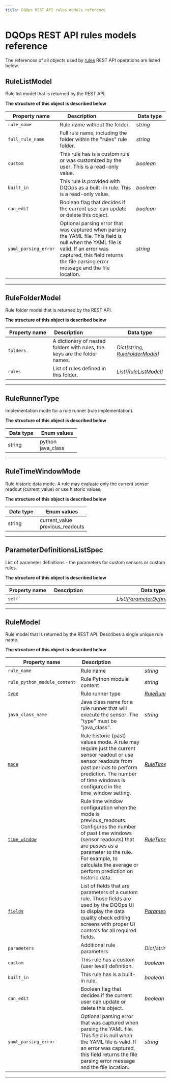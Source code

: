 ```yaml
---
title: DQOps REST API rules models reference
---
```

# DQOps REST API rules models reference
The references of all objects used by [rules](../operations/rules.md) REST API operations are listed below.


## RuleListModel
Rule list model that is returned by the REST API.


**The structure of this object is described below**


|&nbsp;Property&nbsp;name&nbsp;|&nbsp;Description&nbsp;&nbsp;&nbsp;&nbsp;&nbsp;&nbsp;&nbsp;&nbsp;&nbsp;&nbsp;&nbsp;&nbsp;&nbsp;&nbsp;&nbsp;&nbsp;&nbsp;&nbsp;&nbsp;&nbsp;&nbsp;|&nbsp;Data&nbsp;type&nbsp;|
|---------------|---------------------------------|-----------|
|<span class="no-wrap-code">`rule_name`</span>|Rule name without the folder.|*string*|
|<span class="no-wrap-code">`full_rule_name`</span>|Full rule name, including the folder within the "rules" rule folder.|*string*|
|<span class="no-wrap-code">`custom`</span>|This rule has is a custom rule or was customized by the user. This is a read-only value.|*boolean*|
|<span class="no-wrap-code">`built_in`</span>|This rule is provided with DQOps as a built-in rule. This is a read-only value.|*boolean*|
|<span class="no-wrap-code">`can_edit`</span>|Boolean flag that decides if the current user can update or delete this object.|*boolean*|
|<span class="no-wrap-code">`yaml_parsing_error`</span>|Optional parsing error that was captured when parsing the YAML file. This field is null when the YAML file is valid. If an error was captured, this field returns the file parsing error message and the file location.|*string*|


___

## RuleFolderModel
Rule folder model that is returned by the REST API.


**The structure of this object is described below**


|&nbsp;Property&nbsp;name&nbsp;|&nbsp;Description&nbsp;&nbsp;&nbsp;&nbsp;&nbsp;&nbsp;&nbsp;&nbsp;&nbsp;&nbsp;&nbsp;&nbsp;&nbsp;&nbsp;&nbsp;&nbsp;&nbsp;&nbsp;&nbsp;&nbsp;&nbsp;|&nbsp;Data&nbsp;type&nbsp;|
|---------------|---------------------------------|-----------|
|<span class="no-wrap-code">`folders`</span>|A dictionary of nested folders with rules, the keys are the folder names.|*Dict[string, [RuleFolderModel](./rules.md#rulefoldermodel)]*|
|<span class="no-wrap-code">`rules`</span>|List of rules defined in this folder.|*List[[RuleListModel](./rules.md#rulelistmodel)]*|


___

## RuleRunnerType
Implementation mode for a rule runner (rule implementation).


**The structure of this object is described below**


|&nbsp;Data&nbsp;type&nbsp;|&nbsp;Enum&nbsp;values&nbsp;|
|-----------|-------------|
|string|python<br/>java_class<br/>|

___

## RuleTimeWindowMode
Rule historic data mode. A rule may evaluate only the current sensor readout (current_value) or use historic values.


**The structure of this object is described below**


|&nbsp;Data&nbsp;type&nbsp;|&nbsp;Enum&nbsp;values&nbsp;|
|-----------|-------------|
|string|current_value<br/>previous_readouts<br/>|

___

## ParameterDefinitionsListSpec
List of parameter definitions - the parameters for custom sensors or custom rules.


**The structure of this object is described below**


|&nbsp;Property&nbsp;name&nbsp;|&nbsp;Description&nbsp;&nbsp;&nbsp;&nbsp;&nbsp;&nbsp;&nbsp;&nbsp;&nbsp;&nbsp;&nbsp;&nbsp;&nbsp;&nbsp;&nbsp;&nbsp;&nbsp;&nbsp;&nbsp;&nbsp;&nbsp;|&nbsp;Data&nbsp;type&nbsp;|
|---------------|---------------------------------|-----------|
|<span class="no-wrap-code">`self`</span>||*List[[ParameterDefinitionSpec](../../reference/yaml/SensorDefinitionYaml.md#parameterdefinitionspec)]*|


___

## RuleModel
Rule model that is returned by the REST API. Describes a single unique rule name.


**The structure of this object is described below**


|&nbsp;Property&nbsp;name&nbsp;|&nbsp;Description&nbsp;&nbsp;&nbsp;&nbsp;&nbsp;&nbsp;&nbsp;&nbsp;&nbsp;&nbsp;&nbsp;&nbsp;&nbsp;&nbsp;&nbsp;&nbsp;&nbsp;&nbsp;&nbsp;&nbsp;&nbsp;|&nbsp;Data&nbsp;type&nbsp;|
|---------------|---------------------------------|-----------|
|<span class="no-wrap-code">`rule_name`</span>|Rule name|*string*|
|<span class="no-wrap-code">`rule_python_module_content`</span>|Rule Python module content|*string*|
|<span class="no-wrap-code">[`type`](#rulerunnertype)</span>|Rule runner type|*[RuleRunnerType](#rulerunnertype)*|
|<span class="no-wrap-code">`java_class_name`</span>|Java class name for a rule runner that will execute the sensor. The "type" must be "java_class".|*string*|
|<span class="no-wrap-code">[`mode`](#ruletimewindowmode)</span>|Rule historic (past) values mode. A rule may require just the current sensor readout or use sensor readouts from past periods to perform prediction. The number of time windows is configured in the time_window setting.|*[RuleTimeWindowMode](#ruletimewindowmode)*|
|<span class="no-wrap-code">[`time_window`](../../reference/yaml/RuleDefinitionYaml.md#ruletimewindowsettingsspec)</span>|Rule time window configuration when the mode is previous_readouts. Configures the number of past time windows (sensor readouts) that are passes as a parameter to the rule. For example, to calculate the average or perform prediction on historic data.|*[RuleTimeWindowSettingsSpec](../../reference/yaml/RuleDefinitionYaml.md#ruletimewindowsettingsspec)*|
|<span class="no-wrap-code">[`fields`](#parameterdefinitionslistspec)</span>|List of fields that are parameters of a custom rule. Those fields are used by the DQOps UI to display the data quality check editing screens with proper UI controls for all required fields.|*[ParameterDefinitionsListSpec](#parameterdefinitionslistspec)*|
|<span class="no-wrap-code">`parameters`</span>|Additional rule parameters|*Dict[string, string]*|
|<span class="no-wrap-code">`custom`</span>|This rule has a custom (user level) definition.|*boolean*|
|<span class="no-wrap-code">`built_in`</span>|This rule has is a built-in rule.|*boolean*|
|<span class="no-wrap-code">`can_edit`</span>|Boolean flag that decides if the current user can update or delete this object.|*boolean*|
|<span class="no-wrap-code">`yaml_parsing_error`</span>|Optional parsing error that was captured when parsing the YAML file. This field is null when the YAML file is valid. If an error was captured, this field returns the file parsing error message and the file location.|*string*|


___

